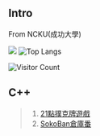 ## Intro
From NCKU(成功大學)



![](https://github-readme-stats.vercel.app/api?username=Smallyuyu&show_icons=true&theme=transparent)
![Top Langs](https://github-readme-stats.vercel.app/api/top-langs/?username=Smallyuyu&layout=compact&theme=tokyonight)


![Visitor Count](https://profile-counter.glitch.me/Smallyuyu/count.svg)

## C++
> 1. [21點撲克牌遊戲](https://github.com/Smallyuyu/WINDOW-PROGRAMMING-Csharp)
> 2. [SokoBan倉庫番](https://github.com/Smallyuyu/Sokoban)
<!--
**Smallyuyu/Smallyuyu** is a ✨ _special_ ✨ repository because its `README.md` (this file) appears on your GitHub profile.

Here are some ideas to get you started:

- 🔭 I’m currently working on ...
- 🌱 I’m currently learning ...
- 👯 I’m looking to collaborate on ...
- 🤔 I’m looking for help with ...
- 💬 Ask me about ...
- 📫 How to reach me: ...
- 😄 Pronouns: ...
- ⚡ Fun fact: ...
-->
